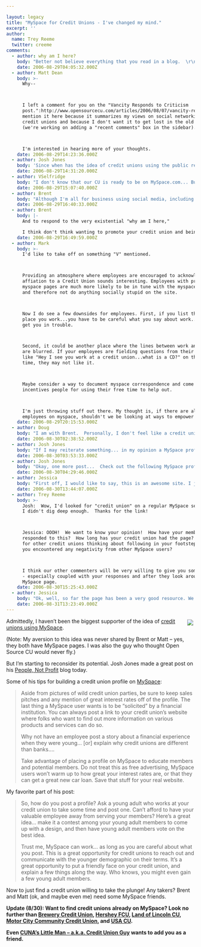 ```yaml
---

layout: legacy
title: "MySpace for Credit Unions - I've changed my mind."
excerpt: ''
author:
  name: Trey Reeme
  twitter: creeme
comments:
  - author: why am I here?
    body: "Better not believe everything that you read in a blog.  \r\n\r\nThis whole undercover idea to infiltrate social networking with positive credit union messages is really weak.\r\n\r\nGenuine.  Real. True.  Yeah that's what every generation wants.  Not guys pretending to be interested in dialogue,.....promoting their credit union for goodness sakes. \r\n\r\n"
    date: 2006-08-29T04:05:32.000Z
  - author: Matt Dean
    body: >-
      Why--



      I left a comment for you on the "Vancity Responds to Criticism
      post.":http://www.opensourcecu.com/articles/2006/08/07/vancity-responds-to-criticism#comments  I
      mention it here because it summarizes my views on social networking for
      credit unions and because I don't want it to get lost in the old post
      (we're working on adding a "recent comments" box in the sidebar).



      I'm interested in hearing more of your thoughts.
    date: 2006-08-29T14:23:36.000Z
  - author: Josh Jones
    body: 'Since when has the idea of credit unions using the public realm for the benefit of the general public been undercover?  Are we not openly discussing the possibility? I reject your assumption that there is some clandestine plot for credit unions to take advantage of others.  '
    date: 2006-08-29T14:31:20.000Z
  - author: VSelfridge
    body: "I don't know that our CU is ready to be on MySpace.com... But - we know that several of our employees do list that they work for us in their My Space profiles.\r\n\r\n:) "
    date: 2006-08-29T15:07:40.000Z
  - author: Brent
    body: "Although I'm all for business using social media, including MySpace, to put their word out...I think we're teetering on a dangerous and fine line.\r\n\r\n*My plea:*<br />\r\nDon't do this unless you do it right, because companies who are doing it wrong are jacking it up for the rest of us.\r\n\r\nYesterday, \"Futurelab\":http://blog.futurelab.net/2006/08/myspace_users_grow_unhappy_ove.html pointed out an interesting \"MediaPost article\":http://publications.mediapost.com/index.cfm?fuseaction=Articles.showArticleHomePage&art_aid=47341 about the rising annoyance of the MySpace corporate takeover - \r\n\r\n<blockquote>\r\n\r\nAlready, users are pushing back against MySpace. Peter Blackshaw - chief marketing officer for Nielsen BuzzMetrics, which monitors online \"buzz\" about a variety of topics--warns that the growing corporate presence on social networks is a topic of significant discussion among users.\r\n\r\n\"Advertising can be a huge turn-off if over-deployed,\" he cautioned. \"As advertisers try to figure out the CGM [consumer-generated media] space, they're kind of blurring the line between authentic content creation and advertising. That could definitely backfire.\" \r\n\r\n</blockquote>\r\n\r\nThis doesn't mean you shouldn't run with this stuff, it just means you need to *be real* (which is different from \"being hip!\" or \"acting like you're being real\").\r\n\r\nThis fantastic opportunity for making real legitimate (not to mention cheap, easy, quick) brand communication happen is quickly getting \"hijacked by businesses who don't understand it and don't care to understand their consumers\":http://www.gonzobanker.com/article.aspx?Article=295.\r\n\r\nPlease just know what you're getting into.\r\n\r\nGood lord I need a glass of ice water or something, I'm all riled up.\r\n\r\n"
    date: 2006-08-29T16:40:33.000Z
  - author: Brent
    body: |-
      And to respond to the very existential "why am I here,"

      I think don't think wanting to promote your credit union and being interested in dialogue have to be mutually exclusive. I would say if you're running a business, you'd better be interested in dialogue or it won't be long before you're irrelevant.
    date: 2006-08-29T16:49:59.000Z
  - author: Mark
    body: >-
      I'd like to take off on something "V" mentioned.



      Providing an atmosphere where employees are encouraged to acknowledge their
      affiation to a Credit Union sounds interesting. Employees with pre-existing
      myspace pages are much more likely to be in tune with the myspace ecosystem
      and therefore not do anything socially stupid on the site.



      Now I do see a few downsides for employees. First, if you list the actual
      place you work...you have to be careful what you say about work...it could
      get you in trouble.



      Second, it could be another place where the lines between work and not work
      are blurred. If your employees are fielding questions from their "friends"
      like "Hey I see you work at a credit union...what is a CD?" on their free
      time, they may not like it.



      Maybe consider a way to document myspace correspondence and come up with
      incentives people for using their free time to help out.



      I'm just throwing stuff out there. My thought is, if there are already
      employees on myspace, shouldn't we be looking at ways to empower them?
    date: 2006-08-29T20:15:53.000Z
  - author: Doug
    body: "I am with Brent.  Personally, I don't feel like a credit union could build a genuine MySpace page.  I would rather see credit unions devote time and energy into creating raving fans to the point that these raving fans actually write about their credit union experience on MySpace or any other social gathering type of site.  "
    date: 2006-08-30T02:38:52.000Z
  - author: Josh Jones
    body: "If I may reiterate something... in my opinion a MySpace profile is an opportunity to share financial literacy information, not a free advertisement for services and rates.  It's also simply an adjunct to traditional methods.  Want to see what credit unions are already taking the plunge?  Visit MySpace and do a search for credit unions..."
    date: 2006-08-30T03:53:33.000Z
  - author: Josh Jones
    body: "Okay, one more post...  Check out the following MySpace profile:\n http://www.myspace.com/creditunionguy\nThere are a few credit unions listed under this profiles \"friends\" category along with a smattering of credit union employees.  \n\nAlso, if you run a search in the Groups section of MySpace for \"credit union\" you will find a number of credit union related groups... mostly for employees of credit unions to interact on MySpace.\n\nWhat do you think??"
    date: 2006-08-30T04:29:46.000Z
  - author: Jessica
    body: "First off, I would like to say, this is an awesome site. I just now learned of it. There are a lot of good thoughts on here. \r\nMy main point here though, is that our credit union has a myspace page. The link is www.myspace.com/llcu. With all of the opinions here, I would like to get some opinions. The whole point of our myspace page has been to get suggestions and find out what people want. So, I'm looking for feedback. Thanks. :)"
    date: 2006-08-30T13:44:07.000Z
  - author: Trey Reeme
    body: >-
      Josh:  Wow, I'd looked for "credit union" on a regular MySpace search, but
      I didn't dig deep enough.  Thanks for the link!



      Jessica: OOOH!  We want to know your opinion!  How have your members
      responded to this?  How long has your credit union had the page?  Any tips
      for other credit unions thinking about following in your footsteps?  Have
      you encountered any negativity from other MySpace users?



      I think our other commenters will be very willing to give you some feedback
      - especially coupled with your responses and after they look around your
      MySpace page.
    date: 2006-08-30T15:25:43.000Z
  - author: Jessica
    body: "Ok, well, so far the page has been a very good resource. We have gotten linked in with some other credit unions, along with Credit Union Guy and a couple other really good resources for information. Credit Union Guy is actually the one who let me know about this site. We don't have a large group of members at our branch yet, especially in the Y generation age group. That is why I really wanted to do the myspace page, to reach out to that group of people. They are crucial to the future of our credit union. We have only had the page up for about a month. So, not to sound redundant, but my goal here is two fold. One, to link in with other resources, and two to get our name out there to as many people as possible, and be a source for them to gain information and get any questions answered that they may have. As far as suggestions for other credit unions with a page, I don't know that I have a lot of advice, simply because we are new to it ourselves. But what I would to see, is for all of us to share ideas and work together as a team. Post comments with a promotion or idea that worked especially well for you. If you come across a good website, share it. If you have member concerns that you have addressed and think the rest of us may need to address as well, please share. If you have found a way to make your myspace page known to others, please share. I really think this is a great way to team up and become somewhat of a united front. The more great minds we have thinking together the better. We are all after the same goal, building memberships and relationships. . . serving our members. "
    date: 2006-08-31T13:23:49.000Z
---
```


<p><a href="http://www.myspace.com/itsjustbrent"><img src="/images/legacy/brent.jpg" style="float:right; margin: 4px;"></a>Admittedly, I haven&#8217;t been the biggest supporter of the idea of <a href="http://opensourcecu.com/articles/2006/08/11/brilliance-from-bankwatch-and-gonzobanker#comments">credit unions using MySpace</a>.</p>
<p>(Note: My aversion to this idea was never shared by Brent or Matt &#8211; yes, they both have MySpace pages.  I was also the guy who thought Open Source CU would never fly.)</p>
<p>But I&#8217;m starting to reconsider its potential.  Josh Jones made a great post on his <a href="http://peoplenotprofit.blogspot.com/2006/08/myspace-profile-for-your-credit-union.html">People, Not Profit</a> blog today.</p>
<p>Some of his tips for building a credit union profile on <a href="http://www.myspace.com">MySpace</a>:</p>
<blockquote><p>Aside from pictures of wild credit union parties, be sure to keep sales pitches and any mention of great interest rates off of the profile. The last thing a MySpace user wants is to be &#8220;solicited&#8221; by a financial institution. You can always post a link to your credit union&#8217;s website where folks who want to find out more information on various products and services can do so.</p><p>Why not have an employee post a story about a financial experience when they were young&#8230; [or] explain why credit unions are different than banks&#8230;.</p><p>Take advantage of placing a profile on MySpace to educate members and potential members. Do not treat this as free advertising, MySpace users won&#8217;t warm up to how great your interest rates are, or that they can get a great new car loan. Save that stuff for your real website.</p></blockquote>
<p>My favorite part of his post:</p>
<blockquote><p>So, how do you post a profile? Ask a young adult who works at your credit union to take some time and post one. Can&#8217;t afford to have your valuable employee away from serving your members? Here&#8217;s a great idea&#8230; make it a contest among your young adult members to come up with a design, and then have young adult members vote on the best idea.</p><p>Trust me, MySpace can work&#8230; as long as you are careful about what you post. This is a great opportunity for credit unions to reach out and communicate with the younger demographic on their terms. It&#8217;s a great opportunity to put a friendly face on your credit union, and explain a few things along the way. Who knows, you might even gain a few young adult members.</p></blockquote>
<p>Now to just find a credit union willing to take the plunge!  Any takers?  Brent and Matt (ok, and maybe even me) need some MySpace friends.</p>
<p><strong>Update (8/30):  Want to find credit unions already on MySpace?  Look no further than <a href="http://www.myspace.com/brewerycu">Brewery Credit Union</a>, <a href="http://www.myspace.com/hersheyfcuorg">Hershey <span class="caps">FCU</span></a>, <a href="http://www.myspace.com/llcu">Land of Lincoln CU</a>, <a href="http://myspace.com/mcccu">Motor City Community Credit Union</a>, and <a href="http://www.myspace.com/usacuonline"><span class="caps">USA CU</span></a>.</p>
<p>Even <a href="http://www.myspace.com/creditunionguy"><span class="caps">CUNA</span>&#8217;s Little Man &#8211; a.k.a. Credit Union Guy</a> wants to add you as a friend.</strong></p>